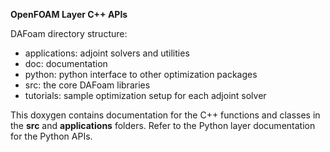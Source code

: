 **OpenFOAM Layer C++ APIs**

DAFoam directory structure:
- applications: adjoint solvers and utilities
- doc: documentation
- python: python interface to other optimization packages
- src: the core DAFoam libraries
- tutorials: sample optimization setup for each adjoint solver

This doxygen contains documentation for the C++ functions and classes in the **src** and **applications** folders.
Refer to the Python layer documentation for the Python APIs.
